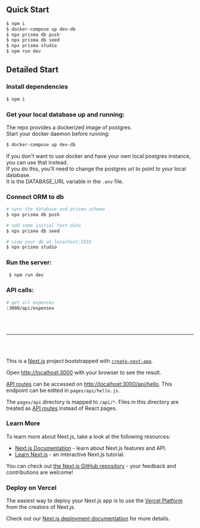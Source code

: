 ## Quick Start

```bash
$ npm i
$ docker-compose up dev-db
$ npx prisma db push
$ npx prisma db seed
$ npx prisma studio
$ npm run dev
```

## Detailed Start

### Install dependencies

```bash
$ npm i
```

### Get your local database up and running:

The repo provides a dockerized image of postgres.  
Start your docker daemon before running:

```bash
$ docker-compose up dev-db
```

If you don't want to use docker and have your own local postgres instance, you can use that instead.  
If you do this, you'll need to change the postgres url to point to your local database.  
It is the DATABASE_URL variable in the `.env` file.

### Connect ORM to db

```bash
# sync the database and prisma schema
$ npx prisma db push

# add some initial test data
$ npx prisma db seed

# view your db at localhost:5555
$ npx prisma studio
```

### Run the server:

```bash
 $ npm run dev
```

### API calls:

```bash
# get all expenses
:3000/api/expenses
```

<br>
<br>
<hr>
<br>
<br>

This is a [Next.js](https://nextjs.org/) project bootstrapped with [`create-next-app`](https://github.com/vercel/next.js/tree/canary/packages/create-next-app).

Open [http://localhost:3000](http://localhost:3000) with your browser to see the result.

[API routes](https://nextjs.org/docs/api-routes/introduction) can be accessed on [http://localhost:3000/api/hello](http://localhost:3000/api/hello). This endpoint can be edited in `pages/api/hello.js`.

The `pages/api` directory is mapped to `/api/*`. Files in this directory are treated as [API routes](https://nextjs.org/docs/api-routes/introduction) instead of React pages.

### Learn More

To learn more about Next.js, take a look at the following resources:

- [Next.js Documentation](https://nextjs.org/docs) - learn about Next.js features and API.
- [Learn Next.js](https://nextjs.org/learn) - an interactive Next.js tutorial.

You can check out [the Next.js GitHub repository](https://github.com/vercel/next.js/) - your feedback and contributions are welcome!

### Deploy on Vercel

The easiest way to deploy your Next.js app is to use the [Vercel Platform](https://vercel.com/new?utm_medium=default-template&filter=next.js&utm_source=create-next-app&utm_campaign=create-next-app-readme) from the creators of Next.js.

Check out our [Next.js deployment documentation](https://nextjs.org/docs/deployment) for more details.
